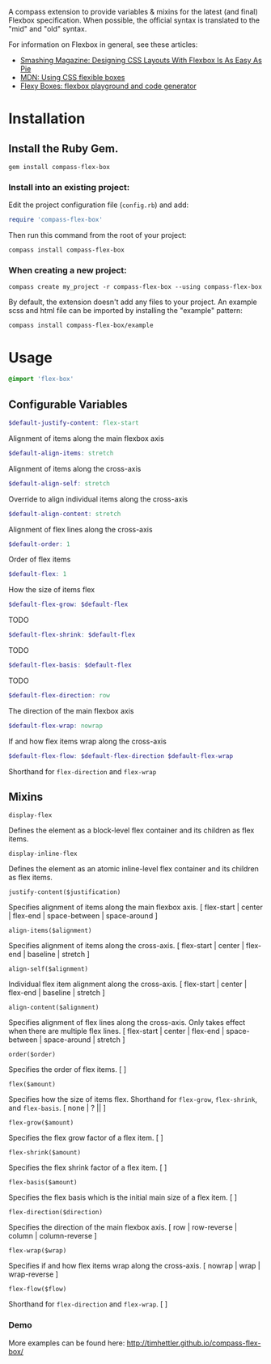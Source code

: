 A compass extension to provide variables & mixins for the latest (and final) Flexbox specification. When possible, the official syntax is translated to the "mid" and "old" syntax.

For information on Flexbox in general, see these articles:

* [Smashing Magazine: Designing CSS Layouts With Flexbox Is As Easy As Pie](http://coding.smashingmagazine.com/2013/05/22/centering-elements-with-flexbox/)
* [MDN: Using CSS flexible boxes](https://developer.mozilla.org/en-US/docs/Web/Guide/CSS/Flexible_boxes)
* [Flexy Boxes: flexbox playground and code generator](http://the-echoplex.net/flexyboxes/)

# Installation

## Install the Ruby Gem.

  ```
  gem install compass-flex-box
  ```

### Install into an existing project:

Edit the project configuration file (`config.rb`) and add:

  ```ruby
  require 'compass-flex-box'
  ```

Then run this command from the root of your project:

  ```
  compass install compass-flex-box
  ```

### When creating a new project:

  ```
  compass create my_project -r compass-flex-box --using compass-flex-box
  ```

By default, the extension doesn't add any files to your project. An example scss and html file can be imported by installing the "example" pattern:

  ```
  compass install compass-flex-box/example
  ```

# Usage

  ```scss
  @import 'flex-box'
  ```
## Configurable Variables

  ```scss
  $default-justify-content: flex-start
  ```

Alignment of items along the main flexbox axis

  ```scss
  $default-align-items: stretch
  ```

Alignment of items along the cross-axis

  ```scss
  $default-align-self: stretch
  ```

Override to align individual items along the cross-axis

  ```scss
  $default-align-content: stretch
  ```

Alignment of flex lines along the cross-axis

  ```scss
  $default-order: 1
  ```

Order of flex items

  ```scss
  $default-flex: 1
  ```

How the size of items flex

  ```scss
  $default-flex-grow: $default-flex
  ```

TODO

  ```scss
  $default-flex-shrink: $default-flex
  ```

TODO

  ```scss
  $default-flex-basis: $default-flex
  ```

TODO

  ```scss
  $default-flex-direction: row
  ```

The direction of the main flexbox axis

  ```scss
  $default-flex-wrap: nowrap
  ```

If and how flex items wrap along the cross-axis

  ```scss
  $default-flex-flow: $default-flex-direction $default-flex-wrap
  ```

Shorthand for `flex-direction` and `flex-wrap`

## Mixins

  ```
  display-flex
  ```

Defines the element as a block-level flex container and its children as flex items.

  ```
  display-inline-flex
  ```

Defines the element as an atomic inline-level flex container and its children as flex items.

  ```
  justify-content($justification)
  ```

Specifies alignment of items along the main flexbox axis. [ flex-start | center | flex-end | space-between | space-around ]

  ```
  align-items($alignment)
  ```

Specifies alignment of items along the cross-axis. [ flex-start | center | flex-end | baseline | stretch ]

  ```
  align-self($alignment)
  ```

Individual flex item alignment along the cross-axis. [ flex-start | center | flex-end | baseline | stretch ]

  ```
  align-content($alignment)
  ```

Specifies alignment of flex lines along the cross-axis. Only takes effect when there are multiple flex lines. [ flex-start | center | flex-end | space-between | space-around | stretch ]

  ```
  order($order)
  ```

Specifies the order of flex items. [ *<integer>* ]

  ```
  flex($amount)
  ```

Specifies how the size of items flex. Shorthand for `flex-grow`, `flex-shrink`, and `flex-basis`. [ none | *<flex-grow> <flex-shrink>*? || *<flex-basis>* ]

  ```
  flex-grow($amount)
  ```
Specifies the flex grow factor of a flex item. [ *<integer>* ]

  ```
  flex-shrink($amount)
  ```

Specifies the flex shrink factor of a flex item. [ *<integer>* ]

  ```
  flex-basis($amount)
  ```

Specifies the flex basis which is the initial main size of a flex item. [ *<width>* ]

  ```
  flex-direction($direction)
  ```

Specifies the direction of the main flexbox axis. [ row | row-reverse | column | column-reverse ]

  ```
  flex-wrap($wrap)
  ```

Specifies if and how flex items wrap along the cross-axis. [ nowrap | wrap | wrap-reverse ]

  ```
  flex-flow($flow)
  ```

Shorthand for `flex-direction` and `flex-wrap`. [ *<flex-direction>* *<flex-flow>* ]

### Demo

More examples can be found here: http://timhettler.github.io/compass-flex-box/